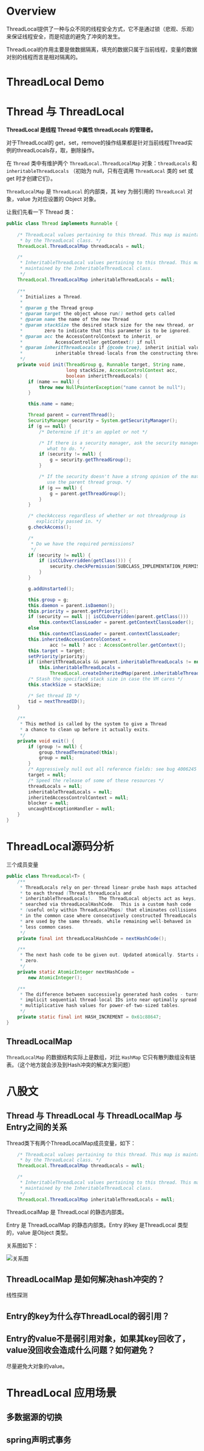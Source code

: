# Overview

ThreadLocal提供了一种与众不同的线程安全方式，它不是通过锁（悲观、乐观）来保证线程安全，而是彻底的避免了冲突的发生。

ThreadLocal的作用主要是做数据隔离，填充的数据只属于当前线程，变量的数据对别的线程而言是相对隔离的。

# ThreadLocal Demo

# Thread 与 ThreadLocal

**ThreadLocal 是线程 Thread 中属性 threadLocals 的管理者。**

对于ThreadLocal的 get，set，remove的操作结果都是针对当前线程Thread实例的threadLocals存，取，删除操作。

在 `Thread` 类中有维护两个 `ThreadLocal.ThreadLocalMap` 对象：`threadLocals` 和 `inheritableThreadLocals` （初始为 null，只有在调用 `ThreadLocal` 类的 set 或 get 时才创建它们）。

`ThreadLocalMap` 是  `ThreadLocal` 的内部类，其 key 为弱引用的 `ThreadLocal` 对象，value 为对应设置的 Object 对象。

让我们先看一下 Thread 类：

```java
public class Thread implements Runnable {
    
	/* ThreadLocal values pertaining to this thread. This map is maintained
     * by the ThreadLocal class. */
    ThreadLocal.ThreadLocalMap threadLocals = null;

    /*
     * InheritableThreadLocal values pertaining to this thread. This map is
     * maintained by the InheritableThreadLocal class.
     */
    ThreadLocal.ThreadLocalMap inheritableThreadLocals = null;
    
    /**
     * Initializes a Thread.
     * 
     * @param g the Thread group
     * @param target the object whose run() method gets called
     * @param name the name of the new Thread
     * @param stackSize the desired stack size for the new thread, or
     *        zero to indicate that this parameter is to be ignored.
     * @param acc the AccessControlContext to inherit, or
     *            AccessController.getContext() if null
     * @param inheritThreadLocals if {@code true}, inherit initial values for
     *            inheritable thread-locals from the constructing thread
     */
    private void init(ThreadGroup g, Runnable target, String name,
                      long stackSize, AccessControlContext acc,
                      boolean inheritThreadLocals) {
        if (name == null) {
            throw new NullPointerException("name cannot be null");
        }

        this.name = name;

        Thread parent = currentThread();
        SecurityManager security = System.getSecurityManager();
        if (g == null) {
            /* Determine if it's an applet or not */

            /* If there is a security manager, ask the security manager
               what to do. */
            if (security != null) {
                g = security.getThreadGroup();
            }

            /* If the security doesn't have a strong opinion of the matter
               use the parent thread group. */
            if (g == null) {
                g = parent.getThreadGroup();
            }
        }

        /* checkAccess regardless of whether or not threadgroup is
           explicitly passed in. */
        g.checkAccess();

        /*
         * Do we have the required permissions?
         */
        if (security != null) {
            if (isCCLOverridden(getClass())) {
                security.checkPermission(SUBCLASS_IMPLEMENTATION_PERMISSION);
            }
        }

        g.addUnstarted();

        this.group = g;
        this.daemon = parent.isDaemon();
        this.priority = parent.getPriority();
        if (security == null || isCCLOverridden(parent.getClass()))
            this.contextClassLoader = parent.getContextClassLoader();
        else
            this.contextClassLoader = parent.contextClassLoader;
        this.inheritedAccessControlContext =
                acc != null ? acc : AccessController.getContext();
        this.target = target;
        setPriority(priority);
        if (inheritThreadLocals && parent.inheritableThreadLocals != null)
            this.inheritableThreadLocals =
                ThreadLocal.createInheritedMap(parent.inheritableThreadLocals);
        /* Stash the specified stack size in case the VM cares */
        this.stackSize = stackSize;

        /* Set thread ID */
        tid = nextThreadID();
    }
    
    /**
     * This method is called by the system to give a Thread
     * a chance to clean up before it actually exits.
     */
    private void exit() {
        if (group != null) {
            group.threadTerminated(this);
            group = null;
        }
        /* Aggressively null out all reference fields: see bug 4006245 */
        target = null;
        /* Speed the release of some of these resources */
        threadLocals = null;
        inheritableThreadLocals = null;
        inheritedAccessControlContext = null;
        blocker = null;
        uncaughtExceptionHandler = null;
    }
}
```



# ThreadLocal源码分析

三个成员变量

```java
public class ThreadLocal<T> {
    /**
     * ThreadLocals rely on per-thread linear-probe hash maps attached
     * to each thread (Thread.threadLocals and
     * inheritableThreadLocals).  The ThreadLocal objects act as keys,
     * searched via threadLocalHashCode.  This is a custom hash code
     * (useful only within ThreadLocalMaps) that eliminates collisions
     * in the common case where consecutively constructed ThreadLocals
     * are used by the same threads, while remaining well-behaved in
     * less common cases.
     */
    private final int threadLocalHashCode = nextHashCode();

    /**
     * The next hash code to be given out. Updated atomically. Starts at
     * zero.
     */
    private static AtomicInteger nextHashCode =
        new AtomicInteger();

    /**
     * The difference between successively generated hash codes - turns
     * implicit sequential thread-local IDs into near-optimally spread
     * multiplicative hash values for power-of-two-sized tables.
     */
    private static final int HASH_INCREMENT = 0x61c88647;
}
```





## ThreadLocalMap

`ThreadLocalMap` 的数据结构实际上是数组，对比 `HashMap` 它只有散列数组没有链表。（这个地方就会涉及到Hash冲突的解决方案问题）

















# 八股文

## Thread 与 ThreadLocal 与 ThreadLocalMap 与 Entry之间的关系

Thread类下有两个ThreadLocalMap成员变量，如下：

```java
    /* ThreadLocal values pertaining to this thread. This map is maintained
     * by the ThreadLocal class. */
    ThreadLocal.ThreadLocalMap threadLocals = null;

    /*
     * InheritableThreadLocal values pertaining to this thread. This map is
     * maintained by the InheritableThreadLocal class.
     */
    ThreadLocal.ThreadLocalMap inheritableThreadLocals = null;
```

ThreadLocalMap 是 ThreadLocal 的静态内部类。

Entry 是 ThreadLocalMap 的静态内部类。Entry 的key 是ThreadLocal 类型的，value 是Object 类型。

关系图如下：

![关系图](\关系图.jpg)

## ThreadLocalMap 是如何解决hash冲突的？

线性探测

## Entry的key为什么存ThreadLocal的弱引用？

## Entry的value不是弱引用对象，如果其key回收了，value没回收会造成什么问题？如何避免？

尽量避免大对象的value。



# ThreadLocal 应用场景

## 多数据源的切换

## spring声明式事务



